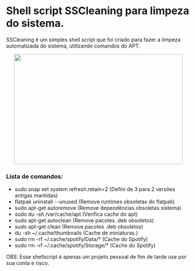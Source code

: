 # Shell script SSCleaning para limpeza do sistema.

SSCleaning é um simples shell script que foi criado para fazer a limpeza automatizada do sistema, utilizando comandos do APT.

<p align="center">
  <img width="460" height="300" src="https://raw.githubusercontent.com/odiegoduarte/sscleaningscript/master/sscleaning.gif">
</p>

### Lista de comandos:

 * sudo snap set system refresh.retain=2 (Defini de 3 para 2 versões antigas mantidas)
 * flatpak uninstall --unused  (Remove runtimes obsoletas do flatpak)
 * sudo apt-get autoremove     (Remove dependências obsoletas sistema)
 * sudo du -sh /var/cache/apt  (Verifica cache do apt)
 * sudo apt-get autoclean      (Remove pacotes .deb obsoletos)
 * sudo apt-get clean          (Remove pacotes .deb obsoletos)
 * du -sh ~/.cache/thumbnails  (Cache de miniaturas.)
 * sudo rm -rf ~/.cache/spotify/Data/*     (Cache do Spotify)
 * sudo rm -rf ~/.cache/spotify/Storage/*  (Cache do Spotify)


OBS: Esse shellscript é apenas um projeto pessoal de fim de tarde use por sua conta e risco.


